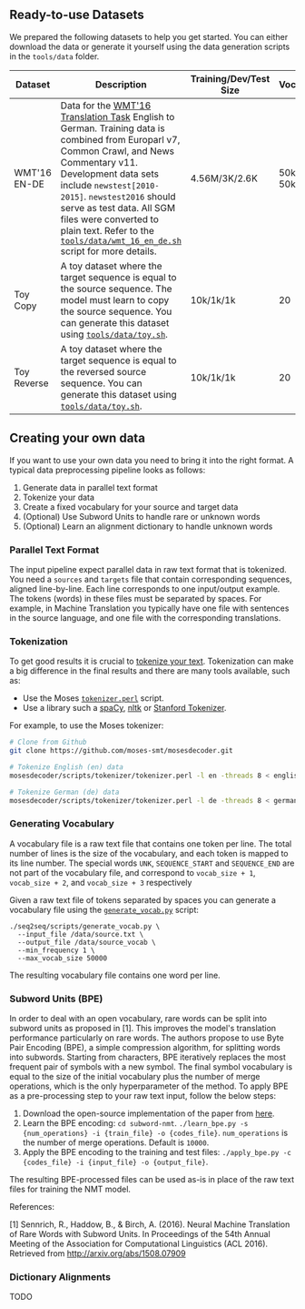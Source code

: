 ## Ready-to-use Datasets

We prepared the following datasets to help you get started. You can either download the data or generate it yourself
using the data generation scripts in the `tools/data` folder.

| Dataset | Description | Training/Dev/Test Size | Vocabulary | URL |
| --- | --- | --- | --- | --- |
| WMT'16 EN-DE | Data for the [WMT'16 Translation Task](http://www.statmt.org/wmt16/translation-task.html) English to German. Training data is combined from Europarl v7, Common Crawl, and News Commentary v11. Development data sets include `newstest[2010-2015]`. `newstest2016` should serve as test data. All SGM files were converted to plain text. Refer to the [`tools/data/wmt_16_en_de.sh`](https://github.com/dennybritz/seq2seq/blob/features/bleu-metric/tools/data/wmt16_en_de.sh) script for more details.  | 4.56M/3K/2.6K | 50k Words <br/> 50k BPE| [Download](https://drive.google.com/open?id=0B_bZck-ksdkpdmlvajhSbS1JTXc) |
| Toy Copy | A toy dataset where the target sequence is equal to the source sequence. The model must learn to copy the source sequence. You can generate this dataset using [`tools/data/toy.sh`](https://github.com/dennybritz/seq2seq/blob/features/bleu-metric/tools/data/toy.sh). | 10k/1k/1k | 20 | [Download](https://drive.google.com/open?id=0B_bZck-ksdkpX0FFbHFRbGY3UTQ) |
| Toy Reverse | A toy dataset where the target sequence is equal to the reversed source sequence. You can generate this dataset using [`tools/data/toy.sh`](https://github.com/dennybritz/seq2seq/blob/features/bleu-metric/tools/data/toy.sh). | 10k/1k/1k | 20 | [Download](https://drive.google.com/open?id=0B_bZck-ksdkpR2Z1ZWRQZEZDVHM) |

## Creating your own data

If you want to use your own data you need to bring it into the right format. A typical data preprocessing pipeline looks as follows:

1. Generate data in parallel text format
2. Tokenize your data
3. Create a fixed vocabulary for your source and target data
4. (Optional) Use Subword Units to handle rare or unknown words
5. (Optional) Learn an alignment dictionary to handle unknown words

### Parallel Text Format

The input pipeline expect parallel data in raw text format that is tokenized. You need a `sources` and `targets` file that contain corresponding sequences, aligned line-by-line. Each line corresponds to one input/output example. The tokens (words) in these files must be separated by spaces. For example, in Machine Translation you typically have one file with sentences in the source language, and one file with the corresponding translations.

### Tokenization

To get good results it is crucial to [tokenize your text](http://nlp.stanford.edu/IR-book/html/htmledition/tokenization-1.html). Tokenization can make a big difference in the final results and there are many tools available, such as:

- Use the Moses [`tokenizer.perl`](https://github.com/moses-smt/mosesdecoder/blob/master/scripts/tokenizer/tokenizer.perl) script.
- Use a library such a [spaCy](https://spacy.io/docs/usage/processing-text), [nltk](http://www.nltk.org/api/nltk.tokenize.html) or [Stanford Tokenizer](http://nlp.stanford.edu/software/tokenizer.shtml).

For example, to use the Moses tokenizer:

```bash
# Clone from Github
git clone https://github.com/moses-smt/mosesdecoder.git

# Tokenize English (en) data
mosesdecoder/scripts/tokenizer/tokenizer.perl -l en -threads 8 < english_data > english_data.tok

# Tokenize German (de) data
mosesdecoder/scripts/tokenizer/tokenizer.perl -l de -threads 8 < german_data > german_data.tok
```

### Generating Vocabulary

A vocabulary file is a raw text file that contains one token per line. The total number of lines is the size of the vocabulary, and each token is mapped to its line number. The special words `UNK`, `SEQUENCE_START` and `SEQUENCE_END` are not part of the vocabulary file, and correspond to `vocab_size + 1`, `vocab_size + 2`, and `vocab_size + 3` respectively

Given a raw text file of tokens separated by spaces you can generate a vocabulary file using the [`generate_vocab.py`](https://github.com/dennybritz/seq2seq/blob/master/seq2seq/scripts/generate_vocab.py) script:

```shell
./seq2seq/scripts/generate_vocab.py \
  --input_file /data/source.txt \
  --output_file /data/source_vocab \
  --min_frequency 1 \
  --max_vocab_size 50000
```

The resulting vocabulary file contains one word per line.

### Subword Units (BPE)

In order to deal with an open vocabulary, rare words can be split into
subword units as proposed in [1]. This improves the model's translation
performance particularly on rare words. The authors propose to use
Byte Pair Encoding (BPE), a simple compression algorithm, for splitting
words into subwords. Starting from characters, BPE iteratively replaces the
most frequent pair of symbols with a new symbol. The final symbol vocabulary
is equal to the size of the initial vocabulary plus the number of merge
operations, which is the only hyperparameter of the method.
To apply BPE as a pre-processing step to your raw text input,
follow the below steps:

1. Download the open-source implementation of the paper
   from [here](https://github.com/rsennrich/subword-nmt).
2. Learn the BPE encoding: `cd subword-nmt`.
   `./learn_bpe.py -s {num_operations} -i {train_file} -o {codes_file}`.
   `num_operations` is the number of merge operations. Default is `10000`.
3. Apply the BPE encoding to the training and test files:
  `./apply_bpe.py -c {codes_file} -i {input_file} -o {output_file}`.

The resulting BPE-processed files can be used as-is in place of the raw text
files for training the NMT model.

References:

[1] Sennrich, R., Haddow, B., & Birch, A. (2016). Neural Machine Translation of
Rare Words with Subword Units. In Proceedings of the 54th Annual Meeting of
the Association for Computational Linguistics (ACL 2016).
Retrieved from http://arxiv.org/abs/1508.07909


### Dictionary Alignments

TODO


